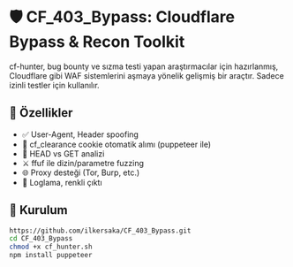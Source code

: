 
# 🛡️ CF_403_Bypass: Cloudflare Bypass & Recon Toolkit

cf-hunter, bug bounty ve sızma testi yapan araştırmacılar için hazırlanmış, Cloudflare gibi WAF sistemlerini aşmaya yönelik gelişmiş bir araçtır. Sadece izinli testler için kullanılır.

## 🚀 Özellikler
- ✅ User-Agent, Header spoofing
- 🍪 cf_clearance cookie otomatik alımı (puppeteer ile)
- 🧪 HEAD vs GET analizi
- ⚔️ ffuf ile dizin/parametre fuzzing
- 🌐 Proxy desteği (Tor, Burp, etc.)
- 📝 Loglama, renkli çıktı

## 🔧 Kurulum

```bash
https://github.com/ilkersaka/CF_403_Bypass.git
cd CF_403_Bypass
chmod +x cf_hunter.sh
npm install puppeteer
